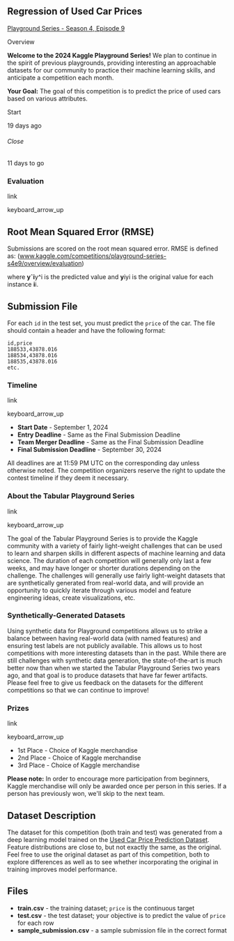 ## Regression of Used Car Prices

[Playground Series - Season 4, Episode 9](https://www.kaggle.com/competitions/playground-series-s4e9/overview "help")

Overview

**Welcome to the 2024 Kaggle Playground Series!** We plan to continue in the spirit of previous playgrounds, providing interesting an approachable datasets for our community to practice their machine learning skills, and anticipate a competition each month.

**Your Goal:** The goal of this competition is to predict the price of used cars based on various attributes.

Start

19 days ago

###### Close

11 days to go

### Evaluation

link

keyboard_arrow_up

## Root Mean Squared Error (RMSE)

Submissions are scored on the root mean squared error. RMSE is defined as: (www.kaggle.com/competitions/playground-series-s4e9/overview/evaluation)

where **y**ˆ**i**y^i is the predicted value and **y**iyi is the original value for each instance **i**i.

## Submission File

For each `id` in the test set, you must predict the `price` of the car. The file should contain a header and have the following format:

```
id,price
188533,43878.016
188534,43878.016
188535,43878.016
etc.
```

### Timeline

link

keyboard_arrow_up

* **Start Date** - September 1, 2024
* **Entry Deadline** - Same as the Final Submission Deadline
* **Team Merger Deadline** - Same as the Final Submission Deadline
* **Final Submission Deadline** - September 30, 2024

All deadlines are at 11:59 PM UTC on the corresponding day unless otherwise noted. The competition organizers reserve the right to update the contest timeline if they deem it necessary.

### About the Tabular Playground Series

link

keyboard_arrow_up

The goal of the Tabular Playground Series is to provide the Kaggle community with a variety of fairly light-weight challenges that can be used to learn and sharpen skills in different aspects of machine learning and data science. The duration of each competition will generally only last a few weeks, and may have longer or shorter durations depending on the challenge. The challenges will generally use fairly light-weight datasets that are synthetically generated from real-world data, and will provide an opportunity to quickly iterate through various model and feature engineering ideas, create visualizations, etc.

### Synthetically-Generated Datasets

Using synthetic data for Playground competitions allows us to strike a balance between having real-world data (with named features) and ensuring test labels are not publicly available. This allows us to host competitions with more interesting datasets than in the past. While there are still challenges with synthetic data generation, the state-of-the-art is much better now than when we started the Tabular Playground Series two years ago, and that goal is to produce datasets that have far fewer artifacts. Please feel free to give us feedback on the datasets for the different competitions so that we can continue to improve!

### Prizes

link

keyboard_arrow_up

* 1st Place - Choice of Kaggle merchandise
* 2nd Place - Choice of Kaggle merchandise
* 3rd Place - Choice of Kaggle merchandise

**Please note:** In order to encourage more participation from beginners, Kaggle merchandise will only be awarded once per person in this series. If a person has previously won, we'll skip to the next team.

## Dataset Description

The dataset for this competition (both train and test) was generated from a deep learning model trained on the [Used Car Price Prediction Dataset](https://www.kaggle.com/datasets/taeefnajib/used-car-price-prediction-dataset). Feature distributions are close to, but not exactly the same, as the original. Feel free to use the original dataset as part of this competition, both to explore differences as well as to see whether incorporating the original in training improves model performance.

## Files

* **train.csv** - the training dataset; `price` is the continuous target
* **test.csv** - the test dataset; your objective is to predict the value of `price` for each row
* **sample_submission.csv** - a sample submission file in the correct format
